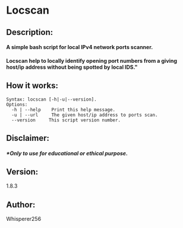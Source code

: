 # Locscan

## Description:
#### A simple bash script for local IPv4 network ports scanner.
#### Locscan help to locally identify opening port numbers from a giving host/ip address without being spotted by local IDS."

## How it works:
    Syntax: locscan [-h|-u|--version].
    Options:
      -h | --help    Print this help message.
      -u | --url     The given host/ip address to ports scan. 
      --version     This script version number.

## Disclaimer:
#### <i>*Only to use for educational or ethical purpose.</i>

## Version:
1.8.3

## Author:
Whisperer256
